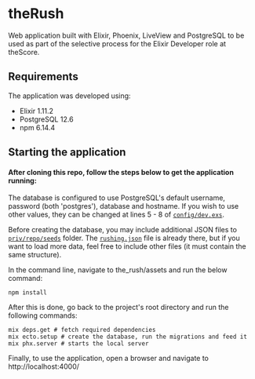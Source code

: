 # theRush

Web application built with Elixir, Phoenix, LiveView and PostgreSQL to be used as part of the selective process for the Elixir Developer role at theScore.

## Requirements
The application was developed using:
* Elixir 1.11.2
* PostgreSQL 12.6
* npm 6.14.4

## Starting the application

#### After cloning this repo, follow the steps below to get the application running:

The database is configured to use PostgreSQL's default username, password (both 'postgres'), database and hostname. If you wish to use other values, they can be changed at lines 5 - 8 of [`config/dev.exs`](/config/dev.exs).

Before creating the database, you may include additional JSON files to [`priv/repo/seeds`](priv/repo/seeds) folder. The [`rushing.json`](priv/repo/seeds/rushing.json) file is already there, but if you want to load more data, feel free to include other files (it must contain the same structure).

In the command line, navigate to the_rush/assets and run the below command:
```shell
npm install
```

After this is done, go back to the project's root directory and run the following commands:
```shell
mix deps.get # fetch required dependencies
mix ecto.setup # create the database, run the migrations and feed it
mix phx.server # starts the local server
```

Finally, to use the application, open a browser and navigate to http://localhost:4000/
